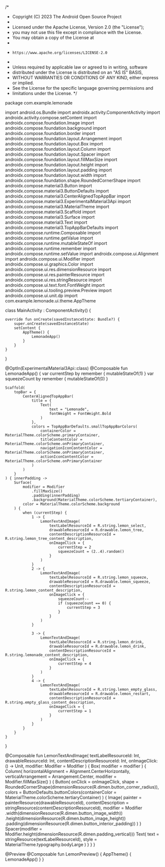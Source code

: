 /*
* Copyright (C) 2023 The Android Open Source Project
*
* Licensed under the Apache License, Version 2.0 (the "License");
* you may not use this file except in compliance with the License.
* You may obtain a copy of the License at
*
*     https://www.apache.org/licenses/LICENSE-2.0
*
* Unless required by applicable law or agreed to in writing, software
* distributed under the License is distributed on an "AS IS" BASIS,
* WITHOUT WARRANTIES OR CONDITIONS OF ANY KIND, either express or implied.
* See the License for the specific language governing permissions and
* limitations under the License.
  */

package com.example.lemonade

import android.os.Bundle
import androidx.activity.ComponentActivity
import androidx.activity.compose.setContent
import androidx.compose.foundation.Image
import androidx.compose.foundation.background
import androidx.compose.foundation.border
import androidx.compose.foundation.layout.Arrangement
import androidx.compose.foundation.layout.Box
import androidx.compose.foundation.layout.Column
import androidx.compose.foundation.layout.Spacer
import androidx.compose.foundation.layout.fillMaxSize
import androidx.compose.foundation.layout.height
import androidx.compose.foundation.layout.padding
import androidx.compose.foundation.layout.width
import androidx.compose.foundation.shape.RoundedCornerShape
import androidx.compose.material3.Button
import androidx.compose.material3.ButtonDefaults
import androidx.compose.material3.CenterAlignedTopAppBar
import androidx.compose.material3.ExperimentalMaterial3Api
import androidx.compose.material3.MaterialTheme
import androidx.compose.material3.Scaffold
import androidx.compose.material3.Surface
import androidx.compose.material3.Text
import androidx.compose.material3.TopAppBarDefaults
import androidx.compose.runtime.Composable
import androidx.compose.runtime.getValue
import androidx.compose.runtime.mutableStateOf
import androidx.compose.runtime.remember
import androidx.compose.runtime.setValue
import androidx.compose.ui.Alignment
import androidx.compose.ui.Modifier
import androidx.compose.ui.graphics.Color
import androidx.compose.ui.res.dimensionResource
import androidx.compose.ui.res.painterResource
import androidx.compose.ui.res.stringResource
import androidx.compose.ui.text.font.FontWeight
import androidx.compose.ui.tooling.preview.Preview
import androidx.compose.ui.unit.dp
import com.example.lemonade.ui.theme.AppTheme

class MainActivity : ComponentActivity() {

    override fun onCreate(savedInstanceState: Bundle?) {
        super.onCreate(savedInstanceState)
        setContent {
            AppTheme() {
                LemonadeApp()
            }
        }
    }
}

@OptIn(ExperimentalMaterial3Api::class)
@Composable
fun LemonadeApp() {
var currentStep by remember { mutableStateOf(1) }
var squeezeCount by remember { mutableStateOf(0) }

    Scaffold(
        topBar = {
            CenterAlignedTopAppBar(
                title = {
                    Text(
                        text = "Lemonade",
                        fontWeight = FontWeight.Bold
                    )
                },
                colors = TopAppBarDefaults.smallTopAppBarColors(
                    containerColor = MaterialTheme.colorScheme.primaryContainer,
                    titleContentColor = MaterialTheme.colorScheme.onPrimaryContainer,
                    navigationIconContentColor = MaterialTheme.colorScheme.onPrimaryContainer,
                    actionIconContentColor = MaterialTheme.colorScheme.onPrimaryContainer
                )
            )
        }
    ) { innerPadding ->
        Surface(
            modifier = Modifier
                .fillMaxSize()
                .padding(innerPadding)
                .background(MaterialTheme.colorScheme.tertiaryContainer),
            color = MaterialTheme.colorScheme.background
        ) {
            when (currentStep) {
                1 -> {
                    LemonTextAndImage(
                        textLabelResourceId = R.string.lemon_select,
                        drawableResourceId = R.drawable.lemon_tree,
                        contentDescriptionResourceId = R.string.lemon_tree_content_description,
                        onImageClick = {
                            currentStep = 2
                            squeezeCount = (2..4).random()
                        }
                    )
                }
                2 -> {
                    LemonTextAndImage(
                        textLabelResourceId = R.string.lemon_squeeze,
                        drawableResourceId = R.drawable.lemon_squeeze,
                        contentDescriptionResourceId = R.string.lemon_content_description,
                        onImageClick = {
                            squeezeCount--
                            if (squeezeCount == 0) {
                                currentStep = 3
                            }
                        }
                    )
                }

                3 -> {
                    LemonTextAndImage(
                        textLabelResourceId = R.string.lemon_drink,
                        drawableResourceId = R.drawable.lemon_drink,
                        contentDescriptionResourceId = R.string.lemonade_content_description,
                        onImageClick = {
                            currentStep = 4
                        }
                    )
                }
                4 -> {
                    LemonTextAndImage(
                        textLabelResourceId = R.string.lemon_empty_glass,
                        drawableResourceId = R.drawable.lemon_restart,
                        contentDescriptionResourceId = R.string.empty_glass_content_description,
                        onImageClick = {
                            currentStep = 1
                        }
                    )
                }
            }
        }
    }
}

@Composable
fun LemonTextAndImage(
textLabelResourceId: Int,
drawableResourceId: Int,
contentDescriptionResourceId: Int,
onImageClick: () -> Unit,
modifier: Modifier = Modifier
) {
Box(
modifier = modifier
) {
Column(
horizontalAlignment = Alignment.CenterHorizontally,
verticalArrangement = Arrangement.Center,
modifier = Modifier.fillMaxSize()
) {
Button(
onClick = onImageClick,
shape = RoundedCornerShape(dimensionResource(R.dimen.button_corner_radius)),
colors = ButtonDefaults.buttonColors(containerColor = MaterialTheme.colorScheme.tertiaryContainer)
) {
Image(
painter = painterResource(drawableResourceId),
contentDescription = stringResource(contentDescriptionResourceId),
modifier = Modifier
.width(dimensionResource(R.dimen.button_image_width))
.height(dimensionResource(R.dimen.button_image_height))
.padding(dimensionResource(R.dimen.button_interior_padding))
)
}
Spacer(modifier = Modifier.height(dimensionResource(R.dimen.padding_vertical)))
Text(
text = stringResource(textLabelResourceId),
style = MaterialTheme.typography.bodyLarge
)
}
}
}

@Preview
@Composable
fun LemonPreview() {
AppTheme() {
LemonadeApp()
}
}